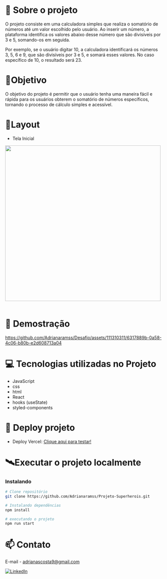 # 📖 Sobre o projeto
O projeto consiste em uma calculadora simples que realiza o somatório de números até um valor escolhido pelo usuário. Ao inserir um número, a plataforma identifica os valores abaixo desse número que são divisíveis por 3 e 5, somando-os em seguida.

Por exemplo, se o usuário digitar 10, a calculadora identificará os números 3, 5, 6 e 9, que são divisíveis por 3 e 5, e somará esses valores. No caso específico de 10, o resultado será 23.


# 🎯Objetivo 
O objetivo do projeto é permitir que o usuário  tenha uma maneira fácil e rápida para os usuários obterem o somatório de números específicos, tornando o processo de cálculo simples e acessível.

# 📱Layout 

- Tela Inicial

<div align="left"   > 
  <img height="500" src="https://github.com/Adrianaramss/Desafio/assets/111310311/61d29d35-bd14-4582-b779-449f5757bdac"/>

  </div>
  </br>


# 🚀 Demostração

https://github.com/Adrianaramss/Desafio/assets/111310311/6317889b-0a58-4c06-b80b-e2d608713a04


# 💻 Tecnologias utilizadas no Projeto

- JavaScript
- css
- html
- React
- hooks (useState)
- styled-components


# 🔗 Deploy projeto
- Deploy Vercel: [Clique aqui para testar!](https://desafio-chi.vercel.app/)


# 🛰Executar o projeto localmente
### Instalando
```bash
# Clone repositório
git clone https://github.com/Adrianaramss/Projeto-Superherois.git

# Instalando dependências
npm install

# executando o projeto
npm run start
```
# 📫 Contato
E-mail - adrianascosta9@gmail.com

[![LinkedIn](https://img.shields.io/badge/LinkedIn-0077B5?style=for-the-badge&logo=linkedin&logoColor=white)](https://www.linkedin.com/in/adriana-ramss/)
